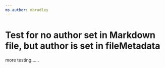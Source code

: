 ```yaml
---
ms.author: mbradley
---
```

# Test for no author set in Markdown file, but author is set in fileMetadata

more testing......

